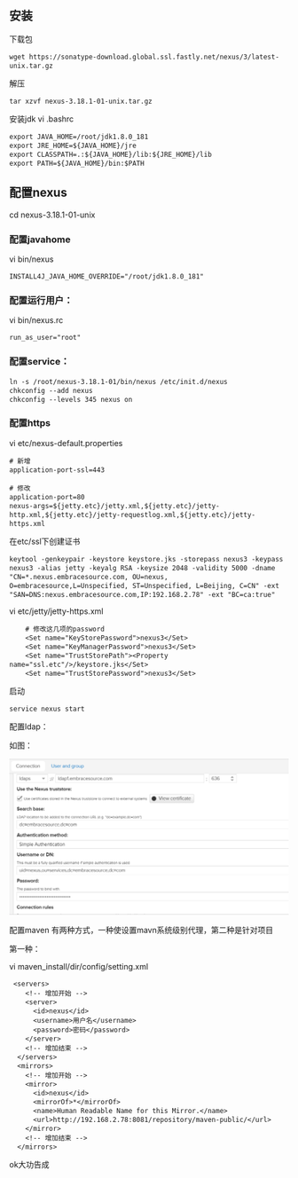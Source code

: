 ## 安装
下载包
```
wget https://sonatype-download.global.ssl.fastly.net/nexus/3/latest-unix.tar.gz
```

解压
```
tar xzvf nexus-3.18.1-01-unix.tar.gz
```

安装jdk
vi .bashrc
```
export JAVA_HOME=/root/jdk1.8.0_181
export JRE_HOME=${JAVA_HOME}/jre
export CLASSPATH=.:${JAVA_HOME}/lib:${JRE_HOME}/lib
export PATH=${JAVA_HOME}/bin:$PATH
```

## 配置nexus
cd nexus-3.18.1-01-unix

### 配置javahome
vi bin/nexus
```
INSTALL4J_JAVA_HOME_OVERRIDE="/root/jdk1.8.0_181"
```

### 配置运行用户：
vi bin/nexus.rc
```
run_as_user="root"
```

### 配置service：
```
ln -s /root/nexus-3.18.1-01/bin/nexus /etc/init.d/nexus
chkconfig --add nexus
chkconfig --levels 345 nexus on
```

### 配置https
vi etc/nexus-default.properties
```
# 新增
application-port-ssl=443  

# 修改
application-port=80
nexus-args=${jetty.etc}/jetty.xml,${jetty.etc}/jetty-http.xml,${jetty.etc}/jetty-requestlog.xml,${jetty.etc}/jetty-https.xml
```

在etc/ssl下创建证书
```
keytool -genkeypair -keystore keystore.jks -storepass nexus3 -keypass nexus3 -alias jetty -keyalg RSA -keysize 2048 -validity 5000 -dname "CN=*.nexus.embracesource.com, OU=nexus, O=embracesource,L=Unspecified, ST=Unspecified, L=Beijing, C=CN" -ext "SAN=DNS:nexus.embracesource.com,IP:192.168.2.78" -ext "BC=ca:true"
```

vi etc/jetty/jetty-https.xml
```  
    # 修改这几项的password
    <Set name="KeyStorePassword">nexus3</Set>
    <Set name="KeyManagerPassword">nexus3</Set>
    <Set name="TrustStorePath"><Property name="ssl.etc"/>/keystore.jks</Set>
    <Set name="TrustStorePassword">nexus3</Set>

```

启动
```
service nexus start
```

配置ldap：

如图：

![work_nexus3_ldap](/_posts/images/work_nexus3_ldap.png)


配置maven
有两种方式，一种使设置mavn系统级别代理，第二种是针对项目


第一种：

vi maven_install/dir/config/setting.xml 
```
 <servers>
    <!-- 增加开始 -->
    <server>
      <id>nexus</id>
      <username>用户名</username>
      <password>密码</password>
    </server>
    <!-- 增加结束 -->
  </servers>
  <mirrors>
    <!-- 增加开始 -->
  	<mirror>
      <id>nexus</id>
      <mirrorOf>*</mirrorOf>
      <name>Human Readable Name for this Mirror.</name>
      <url>http://192.168.2.78:8081/repository/maven-public/</url>
    </mirror>
    <!-- 增加结束 -->
  </mirrors>
```

ok大功告成
